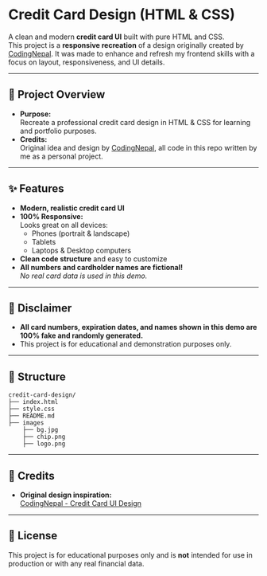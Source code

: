 # Credit Card Design (HTML & CSS)

A clean and modern **credit card UI** built with pure HTML and CSS.  
This project is a **responsive recreation** of a design originally created by [CodingNepal](https://www.codingnepalweb.com/). It was made to enhance and refresh my frontend skills with a focus on layout, responsiveness, and UI details.

---

## 🚩 Project Overview

- **Purpose:**  
  Recreate a professional credit card design in HTML & CSS for learning and portfolio purposes.
- **Credits:**  
  Original idea and design by [CodingNepal](https://www.codingnepalweb.com/), all code in this repo written by me as a personal project.

---

## ✨ Features

- **Modern, realistic credit card UI**
- **100% Responsive:**  
  Looks great on all devices:
  - Phones (portrait & landscape)
  - Tablets
  - Laptops & Desktop computers
- **Clean code structure** and easy to customize
- **All numbers and cardholder names are fictional!**  
  _No real card data is used in this demo._

---

## 🛑 Disclaimer

- **All card numbers, expiration dates, and names shown in this demo are 100% fake and randomly generated.**
- This project is for educational and demonstration purposes only.

---

## 📂 Structure

```
credit-card-design/
├── index.html
├── style.css
├── README.md
├── images
    ├── bg.jpg
    ├── chip.png
    ├── logo.png
```

---

## 🙏 Credits

- **Original design inspiration:**  
  [CodingNepal - Credit Card UI Design](https://www.codingnepalweb.com/)

---

## 📃 License

This project is for educational purposes only and is **not** intended for use in production or with any real financial data.